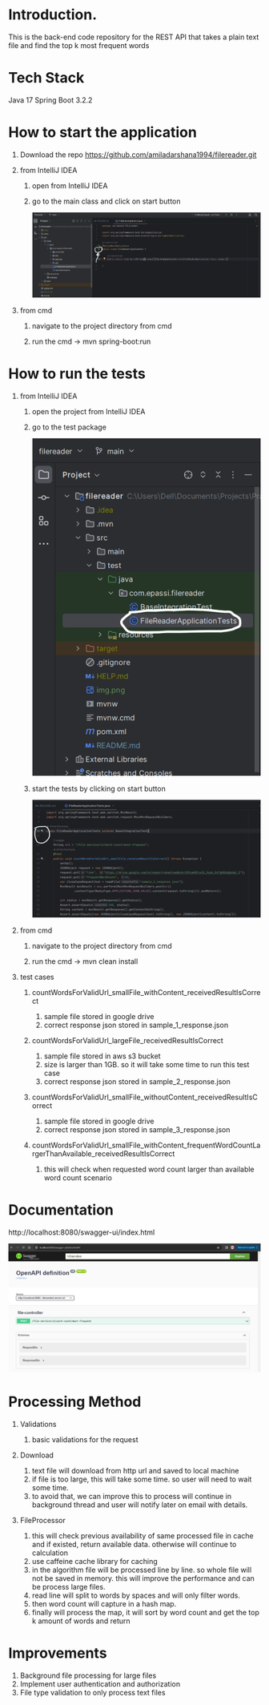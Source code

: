 # Introduction.
This is the back-end code repository for the REST API that takes a plain text file and find the top k most frequent words

# Tech Stack
Java 17
Spring Boot 3.2.2

# How to start the application
1. Download the repo
   https://github.com/amiladarshana1994/filereader.git

2. from IntelliJ IDEA

   1. open from IntelliJ IDEA
   
   2. go to the main class and click on start button

      ![img.png](img.png)

3. from cmd

   1. navigate to the project directory from cmd
   
   2. run the cmd -> mvn spring-boot:run

# How to run the tests

1. from IntelliJ IDEA

   1. open the project from IntelliJ IDEA

   2. go to the test package

      ![img_1.png](img_1.png)

   3. start the tests by clicking on start button

      ![img_2.png](img_2.png)
   
2. from cmd

   1. navigate to the project directory from cmd
   
   2. run the cmd -> mvn clean install
   
3. test cases
   1. countWordsForValidUrl_smallFile_withContent_receivedResultIsCorrect
      1. sample file stored in google drive
      2. correct response json stored in sample_1_response.json
      
   2. countWordsForValidUrl_largeFile_receivedResultIsCorrect
      1. sample file stored in aws s3 bucket
      2. size is larger than 1GB. so it will take some time to run this test case
      3. correct response json stored in sample_2_response.json
      
   3. countWordsForValidUrl_smallFile_withoutContent_receivedResultIsCorrect
      1. sample file stored in google drive
      2. correct response json stored in sample_3_response.json
      
   4. countWordsForValidUrl_smallFile_withContent_frequentWordCountLargerThanAvailable_receivedResultIsCorrect
      1. this will check when requested word count larger than available word count scenario
   
# Documentation
http://localhost:8080/swagger-ui/index.html

![img_3.png](img_3.png)

# Processing Method
1. Validations
   1. basic validations for the request 

2. Download
   1. text file will download from http url and saved to local machine
   2. if file is too large, this will take some time. so user will need to wait some time.
   3. to avoid that, we can improve this to process will continue in background thread and user will notify later on email with details.

3. FileProcessor
   1. this will check previous availability of same processed file in cache and if existed, return available data. otherwise will continue to calculation
   2. use caffeine cache library for caching
   3. in the algorithm file will be processed line by line. so whole file will not be saved in memory. this will improve the performance and can be process large files.
   4. read line will split to words by spaces and will only filter words. 
   5. then word count will capture in a hash map.
   6. finally will process the map, it will sort by word count and get the top k amount of words and return

# Improvements

1. Background file processing for large files
2. Implement user authentication and authorization
3. File type validation to only process text files